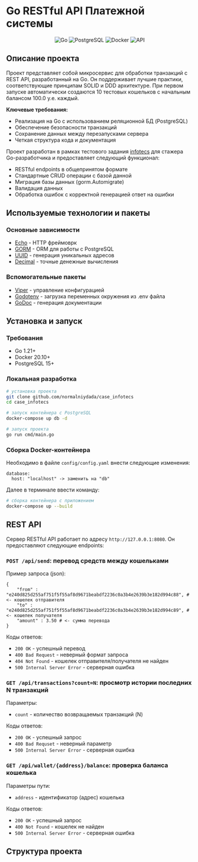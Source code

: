 # Go RESTful API Платежной системы

<div align="center">
  <img src="https://img.shields.io/badge/Go-00ADD8?style=for-the-badge&logo=go&logoColor=white" alt="Go">
  <img src="https://img.shields.io/badge/PostgreSQL-4169E1?style=for-the-badge&logo=postgresql&logoColor=white" alt="PostgreSQL">
  <img src="https://img.shields.io/badge/Docker-2496ED?style=for-the-badge&logo=docker&logoColor=white" alt="Docker">
  <img src="https://img.shields.io/badge/API-FF6C37?style=for-the-badge&logo=postman&logoColor=white" alt="API">
</div>

## Описание проекта

Проект представляет собой микросервис для обработки транзакций с REST API, разработанный на Go. Он поддерживает лучшие практики, соответствующие принципам SOLID и DDD архитектуре. 
При первом запуске автоматически создаются 10 тестовых кошельков с начальным балансом 100.0 у.е. каждый.

**Ключевые требования:**
- Реализация на Go с использованием реляционной БД (PostgreSQL)
- Обеспечение безопасности транзакций
- Сохранение данных между перезапусками сервера
- Четкая структура кода и документация

Проект разработан в рамках тестового задания [infotecs](https://infotecs.ru) для стажера Go-разработчика и предоставляет следующий функционал:

- RESTful endpoints в общепринятом формате
- Стандартные CRUD операции с базой данной
- Миграция базы данных (gorm.Automigrate)
- Валидация данных
- Обработка ошибок с корректной генерацией ответ на ошибки

## Используемые технологии и пакеты

### Основные зависимости 
- [Echo](https://echo.labstack.com/) - HTTP фреймоврк 
- [GORM](https://gorm.io/) - ORM для работы с PostgreSQL
- [UUID](https://github.com/google/uuid) - генерация уникальных адресов
- [Decimal](https://github.com/shopspring/decimal) - точные денежные вычисления

### Вспомогательные пакеты
- [Viper](https://github.com/spf13/viper) - управление конфигурацией
- [Godotenv](https://github.com/joho/godotenv) - загрузка переменных окружения из .env файла
- [GoDoc](https://pkg.go.dev/golang.org/x/tools/cmd/godoc) - генерация документации

## Установка и запуск

### Требования

* Go 1.21+
* Docker 20.10+
* PostgreSQL 15+


### Локальная разработка
```bash
# установка проекта
git clone github.com/normalniydada/case_infotecs
cd case_infotecs

# запуск контейнера с PostgreSQL
docker-compose up db -d

# запуск проекта
go run cmd/main.go
```

### Cборка Docker-контейнера

Необходимо в файле `config/config.yaml` внести следующие изменения:
```
database:
  host: "localhost" -> заменить на "db"
```

Далее в терминале ввести команду:
```bash
# сборка контейнера с приложением
docker-compose up --build
```

## REST API 

Сервер RESTful API работает по адресу `http://127.0.0.1:8080`. Он предоставляют следующие endpoints:

### **`POST /api/send`**: перевод средств между кошельками
    
  Пример запроса (json):  
```
{
    "from" : "e240d825d255af751f5f55af8d9671beabdf2236c0a3b4e2639b3e182d994c88", # <- кошелек отправителя
    "to" : "e240d825d255af751f5f55af8d9671beabdf2236c0a3b4e2639b3e182d994c89", # <- кошелек получателя
    "amount" : 3.50 # <- сумма перевода
}
```
  Коды ответов: 
* `200 OK` - успешный перевод
* `400 Bad Request` - неверный формат запроса
* `404 Not Found` - кошелек отправителя/получателя не найден
* `500 Internal Server Error` - серверная ошибка  

### **`GET /api/transactions?count=N`**: просмотр истории последних N транзакций  
    
   Параметры: 
   * `count` - количество возвращаемых транзакций (N)
  
   Коды ответов: 
   * `200 OK` - успешный запрос
   * `400 Bad Requset` - неверный параметр
   * `500 Internal Server Error` - серверная ошибка  

### **`GET /api/wallet/{address}/balance`**: проверка баланса кошелька  

   Параметры пути:
   * `address` - идентификатор (адрес) кошелька
  
   Коды ответов:
   * `200 OK` - успешный запрос
   * `400 Not Found` - кошелек не найден
   * `500 Internal Server Error` - серверная ошибка

## Структура проекта 

















